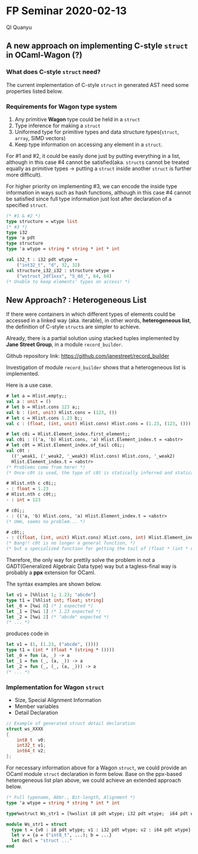 # FP Seminar 2020-02-13

QI Quanyu

## A new approach on implementing C-style `struct` in OCaml-Wagon (?)

### What does C-style `struct` need?

The current implementation of C-style `struct` in generated AST need some properties listed below.

### Requirements for **Wagon** type system

1. Any primitive **Wagon** type could be held in a `struct`
2. Type inference for making a `struct`
3. Uniformed type for primitive types and data structure types(`struct`, `array`, SIMD vectors)
4. Keep type information on accessing any element in a `struct`.

For #1 and #2, it could be easily done just by putting everything in a list, although in this case #4 cannot be satisfied(aka. `struct`s cannot be treated equally as primitive types -> putting a `struct` inside another `struct` is further more difficult).

For higher priority on implementing #3, we can encode the inside type information in ways such as hash functions, although in this case #4 cannot be satisfied since full type information just lost after declaration of a specified `struct`.

```ocaml
(* #1 & #2 *)
type structure = wtype list
(* #3 *)
type i32
type 'a pdt
type structure
type 'a wtype = string * string * int * int

val i32_t : i32 pdt wtype =
    ("int32_t", "d", 32, 32)
val structure_i32_i32 : structure wtype =
    ("wstruct_2df1xxx", "S_dd_", 64, 64)
(* Unable to keep elements' types on access! *)
```

## New Approach? : Heterogeneous List

If there were containers in which different types of elements could be accessed in a linked way (aka. iterable), in other words, **heterogeneous list**, the definition of C-style `struct`s are simpler to achieve.

Already, there is a partial solution using stacked tuples implemented by **Jane Street Group**, in a module `record_builder`.

Github repository link: https://github.com/janestreet/record_builder

Investigation of module `record_builder` shows that a heterogeneous list is implemented.

Here is a use case.

```ocaml
# let a = Hlist.empty;;
val a : unit = ()
# let b = Hlist.cons 123 a;;
val b : (int, unit) Hlist.cons = (123, ())
# let c = Hlist.cons 1.23 b;;
val c : (float, (int, unit) Hlist.cons) Hlist.cons = (1.23, (123, ()))

# let c0i = Hlist.Element_index.first_element;;
val c0i : (('a, 'b) Hlist.cons, 'a) Hlist.Element_index.t = <abstr>
# let c0t = Hlist.Element_index.of_tail c0i;;
val c0t :
  (('_weak1, ('_weak2, '_weak3) Hlist.cons) Hlist.cons, '_weak2)
  Hlist.Element_index.t = <abstr>
(* Problems come from here! *)
(* Once c0t is used, the type of c0t is statically inferred and staticalized. *)

# Hlist.nth c c0i;;
- : float = 1.23
# Hlist.nth c c0t;;
- : int = 123

# c0i;;
- : (('a, 'b) Hlist.cons, 'a) Hlist.Element_index.t = <abstr>
(* Umm, seems no problem... *)

# c0t;;
- : ((float, (int, unit) Hlist.cons) Hlist.cons, int) Hlist.Element_index.t = <abstr>
(* Bang!! c0t is no longer a general function, *)
(* but a specialized function for getting the tail of (float * (int * unit))!! *)
```

Therefore, the only way for prettily solve the problem in not a GADT(Generalized Algebraic Data type) way but a tagless-final way is probably a **ppx** extension for OCaml.

The syntax examples are shown below.

```ocaml
let v1 = [%hlist 1; 1.23; "abcde"]
type t1 = [%hlist int; float; string]
let _0 = [%wi 0] (* 1 expected *)
let _1 = [%wi 1] (* 1.23 expected *)
let _2 = [%wi 2] (* "abcde" expected *)
(* ... *)
```
produces code in
```ocaml
let v1 = (1, (1.23, ("abcde", ())))
type t1 = (int * (float * (string * ())))
let _0 = fun (a, _) -> a
let _1 = fun (_, (a, _)) -> a
let _2 = fun (_, (_, (a, _))) -> a
(* ... *)
```

### Implementation for Wagon `struct`

* Size, Special Alignment Information
* Member variables
* Detail Declaration
```c
// Example of generated struct detail declaration
struct ws_XXXX
{
    int8_t  v0;
    int32_t v1;
    int64_t v2;
};
```

For necessary information above for a Wagon `struct`,
we could provide an OCaml module `struct` declaration in form below.
Base on the ppx-based heterogeneous list plan above,
we could achieve an extended approach below.
```ocaml
(* Full typename, Abbr., Bit-length, Alignment *)
type 'a wtype = string * string * int * int

type%wstruct Ws_str1 = [%wslist i8 pdt wtype; i32 pdt wtype;  i64 pdt wtype]
```

```ocaml
module Ws_str1 = struct
  type t = {v0 : i8 pdt wtype; v1 : i32 pdt wtype; v2 : i64 pdt wtype}
  let v = {a = ("int8_t", ...); b = ...}
  let decl = "struct ..."
end
```
